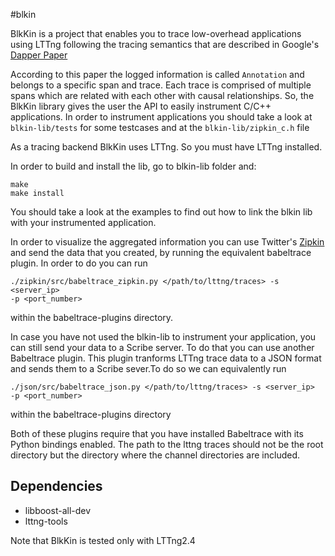 #blkin

BlkKin is a project that enables you to trace low-overhead applications using
LTTng following the tracing semantics that are described in Google's [Dapper
Paper](http://static.googleusercontent.com/media/research.google.com/el//pubs/archive/36356.pdf)

According to this paper the logged information is called `Annotation` and
belongs to a specific span and trace. Each trace is comprised of multiple spans
which are related with each other with causal relationships. So, the BlkKin
library gives the user the API to easily instrument C/C++ applications. In
order to instrument applications you should take a look at ``blkin-lib/tests``
for some testcases and at the  ``blkin-lib/zipkin_c.h`` file

As a tracing backend BlkKin uses LTTng. So you must have LTTng installed.

In order to build and install the lib, go to blkin-lib folder and:

```
make
make install
```

You should take a look at the examples to find out how to link the blkin lib
with your instrumented application.

In order to visualize the aggregated information you can use Twitter's
[Zipkin](http://twitter.github.io/zipkin/) and send the data that you created,
by running the equivalent babeltrace plugin. In order to do you can run

```
./zipkin/src/babeltrace_zipkin.py </path/to/lttng/traces> -s <server_ip>
-p <port_number>

```

within the babeltrace-plugins directory.

In case you have not used the blkin-lib to instrument your application, you can
still send your data to a Scribe server. To do that you can use another
Babeltrace plugin. This plugin tranforms LTTng trace data to a JSON format and
sends them to a Scribe sever.To do so we can equivalently run

```
./json/src/babeltrace_json.py </path/to/lttng/traces> -s <server_ip>
-p <port_number>
```
within the babeltrace-plugins directory 

Both of these plugins require that you have installed Babeltrace with its
Python bindings enabled.
The path to the lttng traces should not be the root directory but the directory
where the channel directories are included.

## Dependencies

* libboost-all-dev 
* lttng-tools

Note that BlkKin is tested only with LTTng2.4
